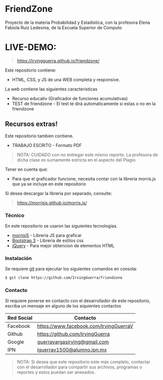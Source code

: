 # FriendZone

Proyecto de la materia Probabilidad y Estadistica, con la profesora Elena Fabiola Ruiz Ledesma, de la Escuela Superior de Computo

# LIVE-DEMO: 
> https://irvingguerra.github.io/friendzone/

Este repositorio contiene: 
  - HTML, CSS, y JS de una WEB completa y responsive.

La web contiene las siguientes caracteristicas
  - Recurso educativ (Graficador de funciones acumulativas)
  - TEST de friendzone - El test te dirá automaticamente si estas o no en la friendzone

## Recursos extras!

Este repositorio tambien contiene.

  - TRABAJO ESCRITO - Formato PDF

> NOTA: CUIDADO con no entregar este mismo reporte. La profesora de dicha clase es sumamente estricta en el aspecto del Plagio.

Tener en cuenta que:
  - Para que el graficador funcione, necesita contar con la libreria morris.js que ya se incluye en este repositorio

Si desea descargar la libreria por separado, consulte: 

> https://morrisjs.github.io/morris.js/

### Técnico

En este repositorio se usaron las siguientes tecnologias.

* [morrisjS](https://morrisjs.github.io/morris.js/) - Libreria JS para graficar
* [Bootstrap 3](http://breakdance.io) - Libreria de estilos css
* [jQuery](https://jquery.com/) - Para mejor obtencion de elementos HTML
 
### Instalación

Se requiere [git](https://git-scm.com/) para ejecutar los siguientes comandos en consola:

```sh
$ git clone https://github.com/IrvingGuerra/friendzone
```

### Contacto

Si requiere ponerse en contacto con el desarrollador de este repositorio, escriba un mensaje en alguno de los siquientes contactos

| Red Social | Contacto |
| ------ | ------ |
| Facebook | https://www.facebook.com/IrvingGuerraV|
| Github | https://github.com/IrvingGuerra |
| Google | guerravargasirving@gmail.com |
| IPN | iguerrav1500@alumno.ipn.mx |

 > NOTA: Si desea que este repositorio este más completo, contactar con el desarrollador para compartir sus archivos, programas o reportes y estos puedan ser anexados.
